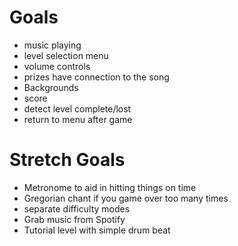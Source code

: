 Goals
=====

- music playing
- level selection menu
- volume controls
- prizes have connection to the song
- Backgrounds
- score
- detect level complete/lost
- return to menu after game

Stretch Goals
=============

- Metronome to aid in hitting things on time
- Gregorian chant if you game over too many times
- separate difficulty modes
- Grab music from Spotify
- Tutorial level with simple drum beat
